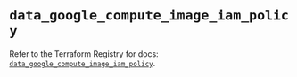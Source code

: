 # `data_google_compute_image_iam_policy`

Refer to the Terraform Registry for docs: [`data_google_compute_image_iam_policy`](https://registry.terraform.io/providers/hashicorp/google/6.44.0/docs/data-sources/compute_image_iam_policy).
